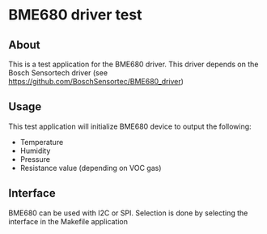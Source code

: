 # BME680 driver test

## About
This is a test application for the BME680 driver. This driver depends on the Bosch Sensortech driver
(see https://github.com/BoschSensortec/BME680_driver)

## Usage
This test application will initialize BME680 device to output the following:

* Temperature
* Humidity
* Pressure
* Resistance value (depending on VOC gas)

## Interface
BME680 can be used with I2C or SPI. Selection is done by selecting the interface
in the Makefile application

